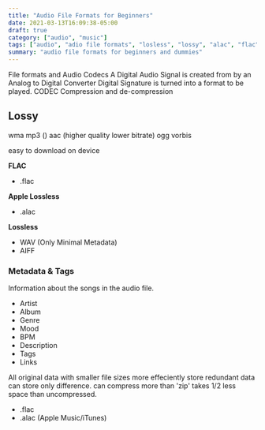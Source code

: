 ```yaml
---
title: "Audio File Formats for Beginners"
date: 2021-03-13T16:09:38-05:00
draft: true
category: ["audio", "music"]
tags: ["audio", "adio file formats", "losless", "lossy", "alac", "flac", "mp3", "wav", "aiff", "metadata", "flac"]
summary: "audio file formats for beginners and dummies"
---
```


File formats and Audio Codecs
A Digital Audio Signal is created from 
by an Analog to Digital Converter
Digital Signature is turned into a format to be played.
CODEC
Compression and de-compression

## Lossy

wma
mp3 ()
aac (higher quality lower bitrate)
ogg vorbis

easy to download on device

**FLAC**
- .flac

**Apple Lossless**
- .alac

**Lossless**
- WAV (Only Minimal Metadata)
- AIFF

### Metadata & Tags
Information about the songs in the audio file.
- Artist
- Album
- Genre
- Mood
- BPM
- Description
- Tags
- Links

All original data with smaller file sizes
more effeciently store redundant data
can store only difference.
can compress more than 'zip'
takes 1/2 less space than uncompressed.

- .flac
- .alac (Apple Music/iTunes)